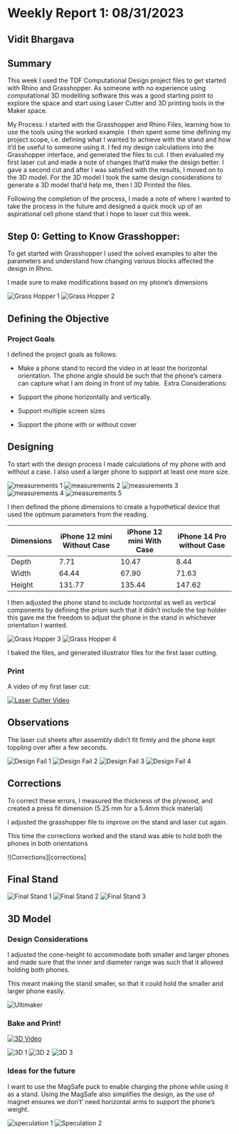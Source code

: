 # Weekly Report 1: 08/31/2023
## Vidit Bhargava

## Summary

This week I used the TDF Computational Design project files to get started with Rhino and Grasshopper. As someone with no experience using computational 3D modelling software this was a good starting point to explore the space and start using Laser Cutter and 3D printing tools in the Maker space.

My Process: 
I started with the Grasshopper and Rhino Files, learning how to use the tools using the worked example. I then spent some time defining my project scope, i.e. defining what I wanted to achieve with the stand and how it’d be useful to someone using it. I fed my design calculations into the Grasshopper interface, and generated the files to cut. I then evaluated my first laser cut and made a note of changes that’d make the design better. I gave a second cut and after I was satisfied with the results, I moved on to the 3D model. For the 3D model I took the same design considerations to generate a 3D model that’d help me, then I 3D Printed the files.

Following the completion of the process, I made a note of where I wanted to take the process in the future and designed a quick mock up of an aspirational cell phone stand that I hope to laser cut this week.

## Step 0: Getting to Know Grasshopper:

To get started with Grasshopper I used the solved examples to alter the parameters and understand how changing various blocks affected the design in Rhno.

I made sure to make modifications based on my phone’s dimensions

![Grass Hopper 1][grasshopper1]
![Grass Hopper 2][grasshopper4]

##  Defining the Objective

### Project Goals
I defined the project goals as follows: 
- Make a phone stand to record the video in at least the horizontal orientation. The phone angle should be such that the phone’s camera can capture what I am doing in front of my table. 
Extra Considerations:

- Support the phone horizontally and vertically.
- Support multiple screen sizes
- Support the phone with or without cover

## Designing

To start with the design process I made calculations of my phone with and without a case. I also used a larger phone to support at least one more size.

![measurements 1][measurement1]
![measurements 2][measurement2]
![measurements 3][measurement3]
![measurements 4][measurement4]
![measurements 5][measurement5]



I then defined the phone dimensions to create a hypothetical device that used the optimum parameters from the reading.

|Dimensions | iPhone 12 mini Without Case	| iPhone 12 mini With Case | iPhone 14 Pro without Case |
|---------- | --------------------------- | ------------------------ | -------------------------- |
|Depth      | 7.71                        | 10.47                    | 8.44                       |
|Width      | 64.44                       | 67.90                    | 71.63                      |
|Height     | 131.77                      | 135.44                   | 147.62                     |



I then adjusted the phone stand to include horizontal as well as vertical components by defining the prism such that it didn’t include the top holder this gave me the freedom to adjust the phone in the stand in whichever orientation I wanted.

![Grass Hopper 3][grasshopper2]
![Grass Hopper 4][grasshopper3]

I baked the files, and generated illustrator files for the first laser cutting.

### Print
A video of my first laser cut:

[![Laser Cutter Video](https://img.youtube.com/vi/1GZ71lY4LRw/0.jpg)][videoLaser]

## Observations

The laser cut sheets after assembly didn’t fit firmly and the phone kept toppling over after a few seconds.


![Design Fail 1][designFail1]
![Design Fail 2][designFail2]
![Design Fail 3][designFail3]
![Design Fail 4][designFail3]


## Corrections

To correct these errors, I measured the thickness of the plywood, and created a press fit dimension (5.25 mm for a 5.4mm thick material) 

I adjusted the grasshopper file to improve on the stand and laser cut again.

This time the corrections worked and the stand was able to hold both the phones in both orientations

![Corrections][corrections]


## Final Stand

![Final Stand 1][finalStand1]
![Final Stand 2][finalStand2]
![Final Stand 3][finalStand3]

## 3D Model

### Design Considerations

I adjusted the cone-height to accommodate both smaller and larger phones and made sure that the inner and diameter range was such that it allowed holding both phones. 

This meant making the stand smaller, so that it could hold the smaller and larger phone easily.

![Ultimaker][ultimaker]

### Bake and Print!

[![3D Video](https://img.youtube.com/vi/6rePAKOlDkU/0.jpg)][video3D]

![3D 1][3D1]
![3D 2][3D2]
![3D 3][3D3]

### Ideas for the future
I want to use the MagSafe puck to enable charging the phone while using it as a stand. Using the MagSafe also simplifies the design, as the use of magnet ensures we don’t’ need horizontal arms to support the phone’s weight.

![speculation 1][speculation1]
![Speculation 2][speculation2]



[grasshopper1]: weekly-reports/img20230831/Grasshopper_1.png
[grasshopper2]: weekly-reports/img20230831/Grasshopper_2.png
[grasshopper3]: weekly-reports/img20230831/Grasshopper_3.png
[grasshopper4]: weekly-reports/img20230831/Grasshopper_4.png

[ultimaker]: weekly-reports/img20230831/Ultimaker_1.png

[measurement1]: weekly-reports/img20230831/phone_small_1.png
[measurement2]: weekly-reports/img20230831/phone_small_2.png
[measurement3]: weekly-reports/img20230831/phone_small_3.png
[measurement4]: weekly-reports/img20230831/phone_large_1.png
[measurement5]: weekly-reports/img20230831/phone_large_2.png


[designFail1]: weekly-reports/img20230831/Design_fail_1.png
[designFail2]: weekly-reports/img20230831/Design_fail_2.png
[designFail3]: weekly-reports/img20230831/Design_fail_3.png
[designFail4]: weekly-reports/img20230831/Design_fail_4.png

[correction]: weekly-reports/img20230831/corrections_1.png

[finalStand1]: weekly-reports/img20230831/final_Stand_1.png
[finalStand2]: weekly-reports/img20230831/final_stand_2.png
[finalStand3]: weekly-reports/img20230831/final_stand_3.png

[3D1]: weekly-reports/img20230831/3D_1.png
[3D2]: weekly-reports/img20230831/3D_2.png
[3D3]: weekly-reports/img20230831/3D_3.png


[speculation1]: weekly-reports/img20230831/speculation_1.png
[speculation2]: weekly-reports/img20230831/speculation_2.png

[videoLaser]: https://www.youtube.com/watch?v=1GZ71lY4LRw
[video3D]: https://www.youtube.com/watch?v=6rePAKOlDkU
